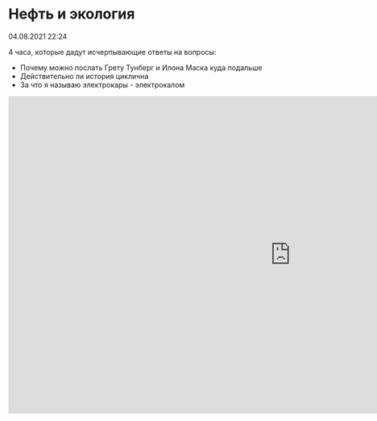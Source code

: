 # Нефть и экология

<div class="article-publication-date">
    <time datetime="2021-08-04 22:24">04.08.2021 22:24</time>
</div>

4 часа, которые дадут исчерпывающие ответы на вопросы:

- Почему можно послать Грету Тунберг и Илона Маска куда подальше
- Действительно ли история циклична
- За что я называю электрокары - электрокалом

<iframe width="1120" height="630" src="https://www.youtube.com/embed/_HbEl-2n5AQ?si=7nqeTfZlkwgUi6Rl" title="YouTube video player" frameborder="0" allow="accelerometer; autoplay; clipboard-write; encrypted-media; gyroscope; picture-in-picture; web-share" referrerpolicy="strict-origin-when-cross-origin" allowfullscreen></iframe>